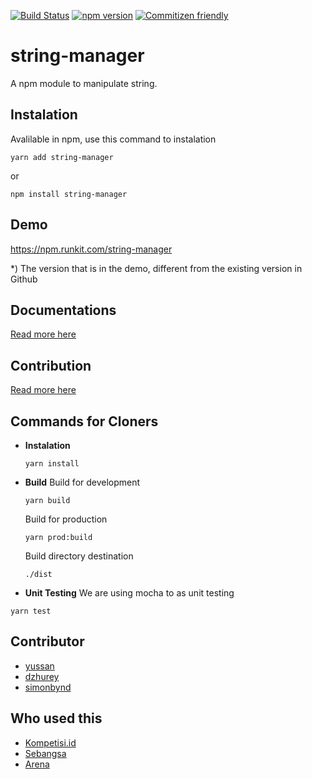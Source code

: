 [![Build Status](https://api.travis-ci.org/yussan/npm-string-manager.svg?branch=master)](https://travis-ci.org/yussan/npm-string-manager)
[![npm version](https://img.shields.io/npm/v/string-manager.svg?style=flat-square)](https://www.npmjs.com/package/string-manager)
[![Commitizen friendly](https://img.shields.io/badge/commitizen-friendly-brightgreen.svg)](http://commitizen.github.io/cz-cli/)

# string-manager
A npm module to manipulate string.

## Instalation
Avalilable in npm, use this command to instalation
```
yarn add string-manager
```
or
```
npm install string-manager
```

## Demo
https://npm.runkit.com/string-manager 

*) The version that is in the demo, different from the existing version in Github

## Documentations
[Read more here](https://github.com/idmore/npm-string-manager/blob/master/docs/modules.md) 

## Contribution
[Read more here](./CONTRIBUTING.md)

## Commands for Cloners
- **Instalation**
  ```
  yarn install
  ```
 
- **Build**
  Build for development
  ```
  yarn build
  ```
  Build for production
  ```
  yarn prod:build
  ```
  Build directory destination 
  ```
  ./dist
  ```

- **Unit Testing**
 We are using mocha to as unit testing
 ```
 yarn test
 ```
 
 ## Contributor
 - [yussan](https://github.com/yussan)
 - [dzhurey](https://github.com/dzhurey)
 - [simonbynd](https://github.com/simonbynd)
 
 ## Who used this
- [Kompetisi.id](https://kompetisi.id)
- [Sebangsa](https://sebangsa.com)
- [Arena](https://arena.id)
